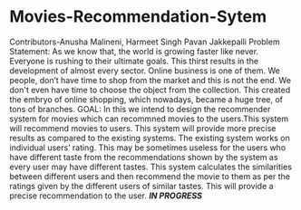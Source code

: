 # Movies-Recommendation-Sytem
Contributors-Anusha Malineni, Harmeet Singh Pavan Jakkepalli
Problem Statement: As we know that, the world is growing faster like never. Everyone is rushing to their ultimate goals. This thirst results in the development of almost every sector. Online business is one of them. We people, don’t have time to shop from the market and this is not the end. We don't even have time to choose the object from the collection. This created the embryo of online shopping, which nowadays, became a huge tree, of tons of branches.
GOAL: In this we intend to design the recommender system for movies which can recommned movies to the users.This system will recommend movies to users. This system will provide more precise results as compared to the existing systems. The existing system works on individual users’ rating. This may be sometimes useless for the users who have different taste from the recommendations shown by the system as every user may have different tastes. This system calculates the similarities between different users and then recommend the movie to them as per the ratings given by the different users of similar tastes. This will provide a precise recommendation to the user.
***IN PROGRESS***
